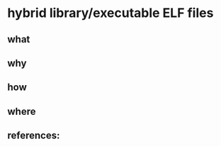 hybrid library/executable ELF files
====

what
----

why
----

how
----

where
----

references:
----
